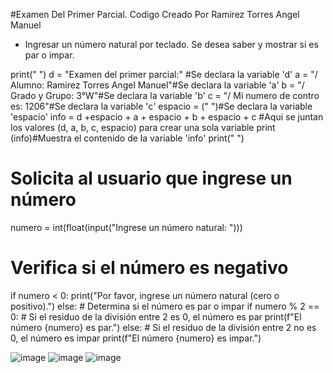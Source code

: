 #Examen Del Primer Parcial. Codigo Creado Por Ramirez Torres Angel Manuel
- Ingresar un número natural por teclado. Se desea saber y mostrar
si es par o impar.


print(" ")
d = "Examen del primer parcial:" #Se declara la variable 'd'
a = "/ Alumno: Ramirez Torres Angel Manuel"#Se declara la variable 'a'
b = "/ Grado y Grupo: 3°W"#Se declara la variable 'b'
c = "/ Mi numero de contro es: 1206"#Se declara la variable 'c'
espacio = (" ")#Se declara la variable 'espacio'
info = d +espacio + a + espacio + b + espacio + c #Aqui se juntan los valores (d, a, b, c, espacio) para crear una sola variable 
print (info)#Muestra el contenido de la variable 'info'
print(" ")


# Solicita al usuario que ingrese un número 
numero = int(float(input("Ingrese un número natural: ")))

# Verifica si el número es negativo
if numero < 0:
    print("Por favor, ingrese un número natural (cero o positivo).")
else:
    # Determina si el número es par o impar
    if numero % 2 == 0:
        # Si el residuo de la división entre 2 es 0, el número es par
        print(f"El número {numero} es par.")
    else:
        # Si el residuo de la división entre 2 no es 0, el número es impar
        print(f"El número {numero} es impar.")



![image](https://github.com/user-attachments/assets/73d3e21e-bbff-4e33-80b0-8d2e35e3d120)
![image](https://github.com/user-attachments/assets/4561ad28-26dd-4573-b2f7-6e3d6c50209d)
![image](https://github.com/user-attachments/assets/1517098c-dcc3-4340-9ea0-308bf847d589)


